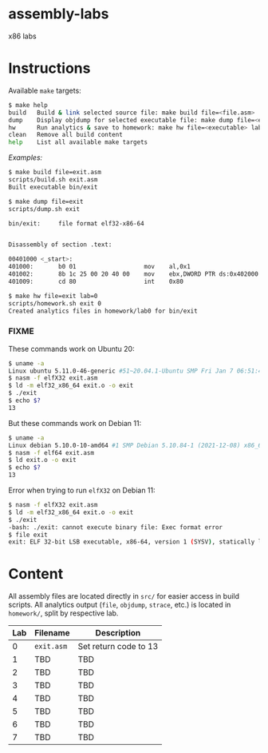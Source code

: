 # assembly-labs
x86 labs

# Instructions
Available `make` targets:
```bash
$ make help
build   Build & link selected source file: make build file=<file.asm>
dump    Display objdump for selected executable file: make dump file=<executable>
hw      Run analytics & save to homework: make hw file=<executable> lab=<lab#>
clean   Remove all build content
help    List all available make targets
```
*Examples:*
```bash
$ make build file=exit.asm
scripts/build.sh exit.asm
Built executable bin/exit

$ make dump file=exit
scripts/dump.sh exit

bin/exit:     file format elf32-x86-64


Disassembly of section .text:

00401000 <_start>:
401000:       b0 01                   mov    al,0x1
401002:       8b 1c 25 00 20 40 00    mov    ebx,DWORD PTR ds:0x402000
401009:       cd 80                   int    0x80

$ make hw file=exit lab=0
scripts/homework.sh exit 0
Created analytics files in homework/lab0 for bin/exit
```

### FIXME
These commands work on Ubuntu 20:
```bash
$ uname -a
Linux ubuntu 5.11.0-46-generic #51~20.04.1-Ubuntu SMP Fri Jan 7 06:51:40 UTC 2022 x86_64 x86_64 x86_64 GNU/Linux
$ nasm -f elfX32 exit.asm
$ ld -m elf32_x86_64 exit.o -o exit
$ ./exit
$ echo $?
13
```

But these commands work on Debian 11:
```bash
$ uname -a
Linux debian 5.10.0-10-amd64 #1 SMP Debian 5.10.84-1 (2021-12-08) x86_64 GNU/Linux   
$ nasm -f elf64 exit.asm
$ ld exit.o -o exit
$ echo $?
13
```


Error when trying to run `elfX32` on Debian 11:
```bash
$ nasm -f elfX32 exit.asm
$ ld -m elf32_x86_64 exit.o -o exit
$ ./exit
-bash: ./exit: cannot execute binary file: Exec format error
$ file exit
exit: ELF 32-bit LSB executable, x86-64, version 1 (SYSV), statically linked, not stripped                                
```

# Content
All assembly files are located directly in `src/` for easier access in build scripts. All analytics
output (`file`, `objdump`, `strace`, etc.) is located in `homework/`, split by respective lab.

| Lab      | Filename | Description |
| ----------- | ----------- | -----------  |
| 0      | `exit.asm`       | Set return code to 13 |
| 1   | TBD        | TBD |
| 2   | TBD        | TBD |
| 3   | TBD        | TBD |
| 4   | TBD        | TBD |
| 5   | TBD        | TBD |
| 6   | TBD        | TBD |
| 7   | TBD        | TBD |
